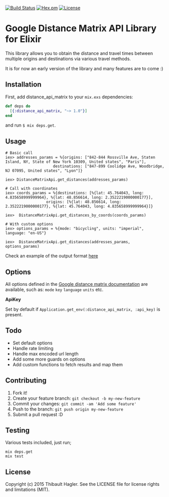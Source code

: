 [![Build Status](https://travis-ci.org/C404/distance-matrix-api.svg?branch=master)](https://travis-ci.org/C404/distance-matrix-api)
[![Hex.pm](https://img.shields.io/hexpm/v/distance_api_matrix.svg)](https://hex.pm/packages/distance_api_matrix)
[![License](http://img.shields.io/badge/license-MIT-brightgreen.svg)](http://opensource.org/licenses/MIT)
# Google Distance Matrix API Library for Elixir
This library allows you to obtain the distance and travel times between multiple origins and destinations via various travel methods.

It is for now an early version of the library and many features are to come :)

## Installation

First, add distance_api_matrix to your `mix.exs` dependencies:

```elixir
def deps do
  [{:distance_api_matrix, "~> 1.0"}]
end
```
and run `$ mix deps.get`.

## Usage

```iex
# Basic call
iex> addresses_params = %{origins: ["842-844 Rossville Ave, Staten Island, NY, State of New York 10309, United states", "Paris"],
                     destinations: ["847-899 Coolidge Ave, Woodbridge, NJ 07095, United states", "Lyon"]}

iex> DistanceMatrixApi.get_distances(addresses_params)

# Call with coordinates
iex> coords_params = %{destinations: [%{lat: 45.764043, long: 4.835658999999964}, %{lat: 48.856614, long: 2.3522219000000177}],
                  origins: [%{lat: 48.856614, long: 2.3522219000000177}, %{lat: 45.764043, long: 4.835658999999964}]}

iex>  DistanceMatrixApi.get_distances_by_coords(coords_params)

# With custom options
iex> options_params = %{mode: "bicycling", units: "imperial", language: "en-US"}

iex>  DistanceMatrixApi.get_distances(addresses_params, options_params)
```

Check an example of the output format [here](https://maps.googleapis.com/maps/api/distancematrix/json?origins=Rue%20de%20Lappe,%20Paris%7CPlace%20de%20l%27Opera,%20Paris&destinations=Place%20de%20l%27Opera,%20Paris%7CPlace%20Gambetta,%20Paris&mode=bicycling&language=fr-FR)

## Options

All options defined in the [Google distance matrix documentation](https://developers.google.com/maps/documentation/distance-matrix/intro) are available, such as: `mode` `key` `language` `units` etc.

**ApiKey**

Set by default if `Application.get_env(:distance_api_matrix, :api_key)` is present.

## Todo

- Set default options
- Handle rate limiting
- Handle max encoded url length
- Add some more guards on options
- Add custom functions to fetch results and map them

## Contributing

1. Fork it!
2. Create your feature branch: `git checkout -b my-new-feature`
3. Commit your changes: `git commit -am 'Add some feature'`
4. Push to the branch: `git push origin my-new-feature`
5. Submit a pull request :D

## Testing

Various tests included, just run;

    mix deps.get
    mix test

## License

Copyright (c) 2015 Thibault Hagler. See the LICENSE file for license rights and limitations (MIT).
